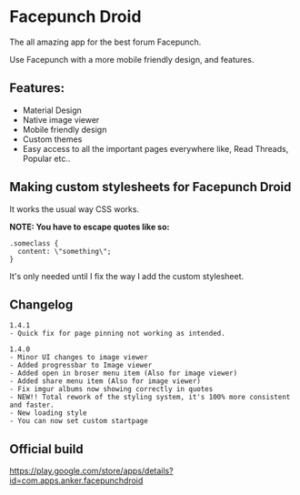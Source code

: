 # Facepunch Droid
The all amazing app for the best forum Facepunch.

Use Facepunch with a more mobile friendly design, and features.

## Features:
- Material Design 
- Native image viewer 
- Mobile friendly design 
- Custom themes 
- Easy access to all the important pages everywhere like, Read Threads, Popular etc..

## Making custom stylesheets for Facepunch Droid
It works the usual way CSS works. 

**NOTE: You have to escape quotes like so:**

    .someclass {
      content: \"something\";
    }
It's only needed until I fix the way I add the custom stylesheet.

## Changelog
    1.4.1
    - Quick fix for page pinning not working as intended.
        
    1.4.0
    - Minor UI changes to image viewer
    - Added progressbar to Image viewer
    - Added open in broser menu item (Also for image viewer)
    - Added share menu item (Also for image viewer)
    - Fix imgur albums now showing correctly in quotes
    - NEW!! Total rework of the styling system, it's 100% more consistent and faster.
    - New loading style
    - You can now set custom startpage

## Official build
https://play.google.com/store/apps/details?id=com.apps.anker.facepunchdroid

